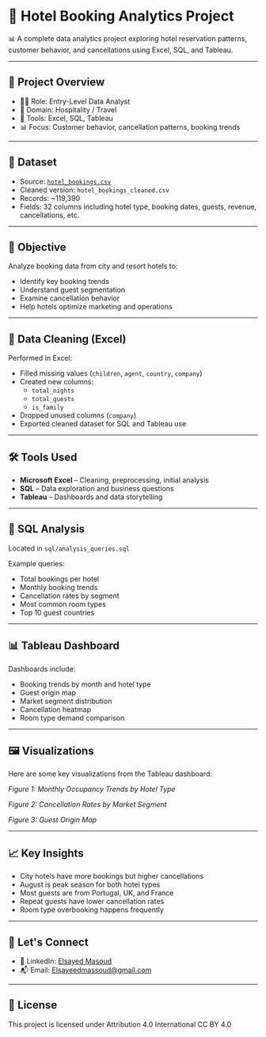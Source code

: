 # 🏨 Hotel Booking Analytics Project

📊 A complete data analytics project exploring hotel reservation patterns, customer behavior, and cancellations using Excel, SQL, and Tableau.

---

## 📌 Project Overview

- 👨‍💼 Role: Entry-Level Data Analyst  
- 🏨 Domain: Hospitality / Travel  
- 🧰 Tools: Excel, SQL, Tableau  
- 📊 Focus: Customer behavior, cancellation patterns, booking trends  

---

## 📁 Dataset

- Source: [`hotel_bookings.csv`](https://www.kaggle.com/datasets/jessemostipak/hotel-booking-demand )  
- Cleaned version: `hotel_bookings_cleaned.csv`  
- Records: ~119,390  
- Fields: 32 columns including hotel type, booking dates, guests, revenue, cancellations, etc.

---

## 🎯 Objective

Analyze booking data from city and resort hotels to:
- Identify key booking trends
- Understand guest segmentation
- Examine cancellation behavior
- Help hotels optimize marketing and operations

---

## 🧹 Data Cleaning (Excel)

Performed in Excel:
- Filled missing values (`children`, `agent`, `country`, `company`)
- Created new columns:
  - `total_nights`
  - `total_guests`
  - `is_family`
- Dropped unused columns (`company`)
- Exported cleaned dataset for SQL and Tableau use

---

## 🛠 Tools Used

- **Microsoft Excel** – Cleaning, preprocessing, initial analysis  
- **SQL** – Data exploration and business questions  
- **Tableau** – Dashboards and data storytelling

---

## 🧾 SQL Analysis

Located in `sql/analysis_queries.sql`

Example queries:
- Total bookings per hotel
- Monthly booking trends
- Cancellation rates by segment
- Most common room types
- Top 10 guest countries

---

## 📊 Tableau Dashboard

Dashboards include:
- Booking trends by month and hotel type
- Guest origin map
- Market segment distribution
- Cancellation heatmap
- Room type demand comparison

---

## 🖼️ Visualizations

Here are some key visualizations from the Tableau dashboard:

*Figure 1: Monthly Occupancy Trends by Hotel Type*

*Figure 2: Cancellation Rates by Market Segment*

*Figure 3: Guest Origin Map*

---

## 📈 Key Insights

- City hotels have more bookings but higher cancellations  
- August is peak season for both hotel types  
- Most guests are from Portugal, UK, and France  
- Repeat guests have lower cancellation rates  
- Room type overbooking happens frequently  

---

## 🤝 Let's Connect

- 💼 LinkedIn: [Elsayed Masoud](https://www.linkedin.com/in/elsayed-masoud-737736165 )  
- 📬 Email: Elsayeedmassoud@gmail.com  

---

## 🧾 License

This project is licensed under Attribution 4.0 International
  CC BY 4.0

